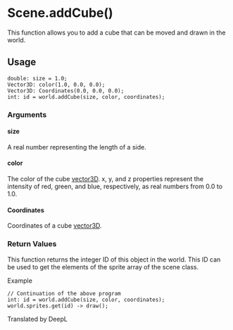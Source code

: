 # Scene.addCube()

This function allows you to add a cube that can be moved and drawn in the world.

## Usage

```
double: size = 1.0;
Vector3D: color(1.0, 0.0, 0.0);
Vector3D: Coordinates(0.0, 0.0, 0.0);
int: id = world.addCube(size, color, coordinates);
```

### Arguments

#### size

A real number representing the length of a side.

#### color

The color of the cube [vector3D](/lib/math/vec3). x, y, and z properties represent the intensity of red, green, and blue, respectively, as real numbers from 0.0 to 1.0.

#### Coordinates

Coordinates of a cube [vector3D](/lib/math/vec3).

### Return Values

This function returns the integer ID of this object in the world. This ID can be used to get the elements of the sprite array of the scene class.

Example

```
// Continuation of the above program
int: id = world.addCube(size, color, coordinates);
world.sprites.get(id) -> draw();
```

Translated by DeepL
